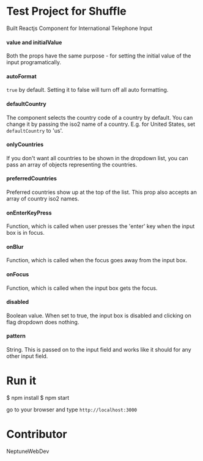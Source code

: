 # Test Project for Shuffle
Built Reactjs Component for International Telephone Input

#### value and initialValue

Both the props have the same purpose - for setting the initial value of the input programatically.


#### autoFormat

`true` by default. Setting it to false will turn off all auto formatting.

#### defaultCountry

The component selects the country code of a country by default. You can change it by passing the iso2 name of a country. E.g. for United States, set `defaultCountry` to 'us'.

#### onlyCountries

If you don't want all countries to be shown in the dropdown list, you can pass an array of objects representing the countries. 

#### preferredCountries

Preferred countries show up at the top of the list. This prop also accepts an array of country iso2 names.

#### onEnterKeyPress

Function, which is called when user presses the 'enter' key when the input box is in focus.

#### onBlur

Function, which is called when the focus goes away from the input box.

#### onFocus

Function, which is called when the input box gets the focus.

#### disabled

Boolean value. When set to true, the input box is disabled and clicking on flag dropdown does nothing.

#### pattern

String. This is passed on to the input field and works like it should for any other input field.

# Run it

$ npm install
$ npm start

go to your browser and type `http://localhost:3000`

# Contributor
  NeptuneWebDev